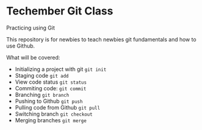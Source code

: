 # Techember Git Class

Practicing using Git

This repository is for newbies to teach newbies git fundamentals and how to use Github.

What will be covered:

- Initializing a project with git `git init`
- Staging code `git add`
- View code status `git status`
- Commiting code: `git commit`
- Branching `git branch`
- Pushing to Github `git push`
- Pulling code from Github `git pull`
- Switching branch `git checkout`
- Merging branches `git merge`
